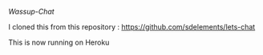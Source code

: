 *Wassup-Chat*

I cloned this from this repository : https://github.com/sdelements/lets-chat

This is now running on Heroku
